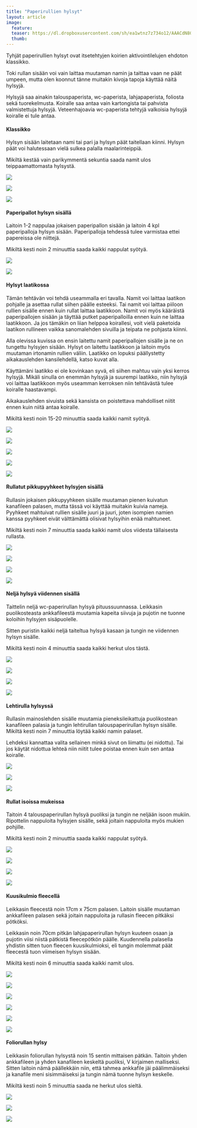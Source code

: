 ```yaml
---
title: "Paperirullien hylsyt"
layout: article
image:
  feature:
  teaser: https://dl.dropboxusercontent.com/sh/ea1wtnz7z734o12/AAACdN8GV4NYzXQPs8Ju7l6za/aktivointi/paperirullien-hylsyt/DS03018-245px.jpg
  thumb:
---
```


Tyhjät paperirullien hylsyt ovat itsetehtyjen koirien aktivointilelujen ehdoton klassikko.

Toki rullan sisään voi vain laittaa muutaman namin ja taittaa vaan ne päät umpeen, mutta olen koonnut tänne muitakin kivoja tapoja käyttää näitä hylsyjä.

Hylsyjä saa ainakin talouspaperista, wc-paperista, lahjapaperista, foliosta sekä tuorekelmusta. Koiralle saa antaa vain kartongista tai pahvista valmistettuja hylsyjä. Veteenhajoavia wc-paperista tehtyjä valkoisia hylsyjä koiralle ei tule antaa.

#### Klassikko 

Hylsyn sisään laitetaan nami tai pari ja hylsyn päät taitellaan kiinni. Hylsyn päät voi halutessaan vielä sulkea palalla maalarinteippiä.

Mikiltä kestää vain parikymmentä sekuntia saada namit ulos teippaamattomasta hylsystä.

[![](https://dl.dropboxusercontent.com/sh/ea1wtnz7z734o12/AACcYLCh_aTc3pE10XqK8Llka/aktivointi/paperirullien-hylsyt/DSC60209-800px.jpg)](https://dl.dropboxusercontent.com/sh/ea1wtnz7z734o12/AAC8heUTM74YngKbtcbMUvOta/aktivointi/paperirullien-hylsyt/DSC60209.jpg)

[![](https://dl.dropboxusercontent.com/sh/ea1wtnz7z734o12/AAAj0rIBSUzIh4YTauAOjlQka/aktivointi/paperirullien-hylsyt/DSC60211-800px.jpg)](https://dl.dropboxusercontent.com/sh/ea1wtnz7z734o12/AAC9gdHg1fVo96OnjQOtRMu_a/aktivointi/paperirullien-hylsyt/DSC60211.jpg)

[![](https://dl.dropboxusercontent.com/sh/ea1wtnz7z734o12/AADx_8zpwGpoAXL8SujLu8YIa/aktivointi/paperirullien-hylsyt/DSC60221-800px.jpg)](https://dl.dropboxusercontent.com/sh/ea1wtnz7z734o12/AAAbBz7GniwXWq9U_CytWbZga/aktivointi/paperirullien-hylsyt/DSC60221.jpg)

#### Paperipallot hylsyn sisällä

Laitoin 1-2 nappulaa jokaisen paperipallon sisään ja laitoin 4 kpl paperipalloja hylsyn sisään. Paperipalloja tehdessä tulee varmistaa ettei papereissa ole niittejä.

Mikiltä kesti noin 2 minuuttia saada kaikki nappulat syötyä.

[![](https://dl.dropboxusercontent.com/sh/ea1wtnz7z734o12/AABi5-KQ6QRA7mNS8MFM1YBma/aktivointi/paperirullien-hylsyt/DSC52305-800px.jpg)](https://dl.dropboxusercontent.com/sh/ea1wtnz7z734o12/AADP1mCFzNJSetRRCrX5GA8Fa/aktivointi/paperirullien-hylsyt/DSC52305.jpg)

[![](https://dl.dropboxusercontent.com/sh/ea1wtnz7z734o12/AADLtRPMweVBKMgh2hZ3vhYna/aktivointi/paperirullien-hylsyt/DSC52341-800px.jpg)](https://dl.dropboxusercontent.com/sh/ea1wtnz7z734o12/AABwdQanF5-4bnE8f_3DqT38a/aktivointi/paperirullien-hylsyt/DSC52341.jpg)

#### Hylsyt laatikossa

Tämän tehtävän voi tehdä useammalla eri tavalla. Namit voi laittaa laatikon pohjalle ja asettaa rullat siihen päälle esteeksi. Tai namit voi laittaa piiloon rullien sisälle ennen kuin rullat laittaa laatikkoon. Namit voi myös kääräistä paperipallojen sisään ja täyttää putket paperipalloilla ennen kuin ne laittaa laatikkoon. Ja jos tämäkin on liian helppoa koirallesi, voit vielä paketoida laatikon rullineen vaikka sanomalehden sivuilla ja teipata ne pohjasta kiinni.

Alla olevissa kuvissa on ensin laitettu namit paperipallojen sisälle ja ne on tungettu hylsyjen sisään. Hylsyt on laitettu laatikkoon ja laitoin myös muutaman irtonamin rullien väliin. Laatikko on lopuksi päällystetty aikakauslehden kansilehdellä, katso kuvat alla.

Käyttämäni laatikko ei ole kovinkaan syvä, eli siihen mahtuu vain yksi kerros hylsyjä. Mikäli sinulla on enemmän hylsyjä ja suurempi laatikko, niin hylsyjä voi laittaa laatikkoon myös useamman kerroksen niin tehtävästä tulee koiralle haastavampi.

Aikakauslehden sivuista sekä kansista on poistettava mahdolliset niitit ennen kuin niitä antaa koiralle.

Mikiltä kesti noin 15-20 minuuttia saada kaikki namit syötyä.

[![](https://dl.dropboxusercontent.com/sh/ea1wtnz7z734o12/AACaG3vAW-ZZbHyz6MTpxvZLa/aktivointi/paperirullien-hylsyt/DS02988-800px.jpg)](https://dl.dropboxusercontent.com/sh/ea1wtnz7z734o12/AADFRy3kTDvL51HYoBXCHT7na/aktivointi/paperirullien-hylsyt/DS02988.jpg)

[![](https://dl.dropboxusercontent.com/sh/ea1wtnz7z734o12/AAARRjRujPGIfN4qVCkShEgka/aktivointi/paperirullien-hylsyt/DS03005-800px.jpg)](https://dl.dropboxusercontent.com/sh/ea1wtnz7z734o12/AAAqZw9l0NNU3gD5ijaKfs3ia/aktivointi/paperirullien-hylsyt/DS03005.jpg)

[![](https://dl.dropboxusercontent.com/sh/ea1wtnz7z734o12/AAB5Tzd_ZjQhQYy6VtR0WRmka/aktivointi/paperirullien-hylsyt/DS03018-800px.jpg)](https://dl.dropboxusercontent.com/sh/ea1wtnz7z734o12/AADIt67aUgcLYpgWZt8Mv5CHa/aktivointi/paperirullien-hylsyt/DS03018.jpg)

[![](https://dl.dropboxusercontent.com/sh/ea1wtnz7z734o12/AADYtRKNfEe2l-cXrcuGKHx4a/aktivointi/paperirullien-hylsyt/DS03093-800px.jpg)](https://dl.dropboxusercontent.com/sh/ea1wtnz7z734o12/AAB8dygkvie2VPB6gUcmr1EFa/aktivointi/paperirullien-hylsyt/DS03093.jpg)

[![](https://dl.dropboxusercontent.com/sh/ea1wtnz7z734o12/AAAzwkfl1z4OiXNM1mc-0QWma/aktivointi/paperirullien-hylsyt/DS02966-800px.jpg)](https://dl.dropboxusercontent.com/sh/ea1wtnz7z734o12/AAD91STosiJE3t-QTLm1-Qw9a/aktivointi/paperirullien-hylsyt/DS02966.jpg)

#### Rullatut pikkupyyhkeet hylsyjen sisällä

Rullasin jokaisen pikkupyyhkeen sisälle muutaman pienen kuivatun kanafileen palasen, mutta tässä voi käyttää muitakin kuivia nameja. Pyyhkeet mahtuivat rullien sisälle juuri ja juuri, joten isompien namien kanssa pyyhkeet eivät välttämättä olisivat hylsyihin enää mahtuneet.

Mikiltä kesti noin 7 minuuttia saada kaikki namit ulos viidesta tällaisesta rullasta.

[![](https://dl.dropboxusercontent.com/sh/ea1wtnz7z734o12/AAAmNq8vFOE91xpOmhXHK2qGa/aktivointi/paperirullien-hylsyt/DSC59456-800px.jpg)](https://dl.dropboxusercontent.com/sh/ea1wtnz7z734o12/AADb_u-bB1jgmraCts8ZJU0Oa/aktivointi/paperirullien-hylsyt/DSC59456.jpg)

[![](https://dl.dropboxusercontent.com/sh/ea1wtnz7z734o12/AAD4SrnQ5RwRObLxaVvCXubda/aktivointi/paperirullien-hylsyt/DSC59769-800px.jpg)](https://dl.dropboxusercontent.com/sh/ea1wtnz7z734o12/AADzJ9unMpjGQogu_5jomJ59a/aktivointi/paperirullien-hylsyt/DSC59769.jpg)

[![](https://dl.dropboxusercontent.com/sh/ea1wtnz7z734o12/AAC5w1eWbOmFjkhNkSllRZfga/aktivointi/paperirullien-hylsyt/DSC59808-800px.jpg)](https://dl.dropboxusercontent.com/sh/ea1wtnz7z734o12/AAAHH45uITzAWEYz6NzbGCABa/aktivointi/paperirullien-hylsyt/DSC59808.jpg)

[![](https://dl.dropboxusercontent.com/sh/ea1wtnz7z734o12/AAA-IC8QgDYAZKmzvTSvKzIwa/aktivointi/paperirullien-hylsyt/DSC59883-800px.jpg)](https://dl.dropboxusercontent.com/sh/ea1wtnz7z734o12/AADCfcHiy_PEADPDxSC6qGVBa/aktivointi/paperirullien-hylsyt/DSC59883.jpg)

#### Neljä hylsyä viidennen sisällä

Taittelin neljä wc-paperirullan hylsyä pituussuunnassa. Leikkasin puolikosteasta ankkafileestä muutamia kapeita siivuja ja pujotin ne tuonne koloihin hylsyjen sisäpuolelle.

Sitten puristin kaikki neljä taiteltua hylsyä kasaan ja tungin ne viidennen hylsyn sisälle.

Mikiltä kesti noin 4 minuuttia saada kaikki herkut ulos tästä.

[![](https://dl.dropboxusercontent.com/sh/ea1wtnz7z734o12/AABpjeE4NtBj60v1SeW5tKy0a/aktivointi/paperirullien-hylsyt/DS03237-800px.jpg)](https://dl.dropboxusercontent.com/sh/ea1wtnz7z734o12/AAAaecWoE3z-uMGw-TRLR28Xa/aktivointi/paperirullien-hylsyt/DS03237.jpg)

[![](https://dl.dropboxusercontent.com/sh/ea1wtnz7z734o12/AADgMMq2AO8AReiirzaeaFdHa/aktivointi/paperirullien-hylsyt/DS03260-800px.jpg)](https://dl.dropboxusercontent.com/sh/ea1wtnz7z734o12/AACerjC0CuwNA4Tr4YbAEbF5a/aktivointi/paperirullien-hylsyt/DS03260.jpg)

[![](https://dl.dropboxusercontent.com/sh/ea1wtnz7z734o12/AAD4LtFn_OF_HpCYA0IWRXpVa/aktivointi/paperirullien-hylsyt/DS03275-800px.jpg)](https://dl.dropboxusercontent.com/sh/ea1wtnz7z734o12/AAAxs3A0J_TQ6Xxf8zpauWopa/aktivointi/paperirullien-hylsyt/DS03275.jpg)

[![](https://dl.dropboxusercontent.com/sh/ea1wtnz7z734o12/AAD1ugA_iL2r3Nn5Do89SOwda/aktivointi/paperirullien-hylsyt/DS03334-800px.jpg)](https://dl.dropboxusercontent.com/sh/ea1wtnz7z734o12/AAA8XJQdXvjXxSJdX-9-Kxgja/aktivointi/paperirullien-hylsyt/DS03334.jpg)

#### Lehtirulla hylsyssä

Rullasin mainoslehden sisälle muutamia pieneksileikattuja puolikostean kanafileen palasia ja tungin lehtirullan talouspaperirullan hylsyn sisälle. Mikiltä kesti noin 7 minuuttia löytää kaikki namin palaset.

Lehdeksi kannattaa valita sellainen minkä sivut on liimattu (ei nidottu). Tai jos käytät nidottua lehteä niin niitit tulee poistaa ennen kuin sen antaa koiralle.

[![](https://dl.dropboxusercontent.com/sh/ea1wtnz7z734o12/AADFB21HxVYB3phhp0R5oXCoa/aktivointi/paperirullien-hylsyt/DSC59470-800px.jpg)](https://dl.dropboxusercontent.com/sh/ea1wtnz7z734o12/AADWr5G6zpLENsqBlH75-s7Ha/aktivointi/paperirullien-hylsyt/DSC59470.jpg)

[![](https://dl.dropboxusercontent.com/sh/ea1wtnz7z734o12/AABLY34upVjvjlzhbNRels90a/aktivointi/paperirullien-hylsyt/DSC60126-800px.jpg)](https://dl.dropboxusercontent.com/sh/ea1wtnz7z734o12/AAAvGMHm2knfz3wi2sUvqglna/aktivointi/paperirullien-hylsyt/DSC60126.jpg)

[![](https://dl.dropboxusercontent.com/sh/ea1wtnz7z734o12/AAA5vb0cQhlrh3_6k9A-GaCxa/aktivointi/paperirullien-hylsyt/DSC60162-800px.jpg)](https://dl.dropboxusercontent.com/sh/ea1wtnz7z734o12/AAD89n20MDRtptPQRGC4pnzka/aktivointi/paperirullien-hylsyt/DSC60162.jpg)

#### Rullat isoissa mukeissa

Taitoin 4 talouspaperirullan hylsyä puoliksi ja tungin ne neljään isoon mukiin. Ripottelin nappuloita hylsyjen sisälle, sekä joitain nappuloita myös mukien pohjille.

Mikiltä kesti noin 2 minuuttia saada kaikki nappulat syötyä.

[![](https://dl.dropboxusercontent.com/sh/ea1wtnz7z734o12/AACdd0xByeGwNNdV2BQ4isJEa/aktivointi/paperirullien-hylsyt/DS03116-800px.jpg)](https://dl.dropboxusercontent.com/sh/ea1wtnz7z734o12/AAAucLab1pq1fcynPuBko2sga/aktivointi/paperirullien-hylsyt/DS03116.jpg)

[![](https://dl.dropboxusercontent.com/sh/ea1wtnz7z734o12/AACv2eYh9R5VN1-rrUEfByzea/aktivointi/paperirullien-hylsyt/DS03153-800px.jpg)](https://dl.dropboxusercontent.com/sh/ea1wtnz7z734o12/AAAQxGJudbOdDTF2hQ2tpySga/aktivointi/paperirullien-hylsyt/DS03153.jpg)

[![](https://dl.dropboxusercontent.com/sh/ea1wtnz7z734o12/AAAUe2wvqy8O4k0DnXOrfvPqa/aktivointi/paperirullien-hylsyt/DS03193-800px.jpg)](https://dl.dropboxusercontent.com/sh/ea1wtnz7z734o12/AABLbOMDIQt0Uge8TTuSVQasa/aktivointi/paperirullien-hylsyt/DS03193.jpg)

[![](https://dl.dropboxusercontent.com/sh/ea1wtnz7z734o12/AACIUSOPiJUb1Fc83ROAFl8Pa/aktivointi/paperirullien-hylsyt/DS03198-800px.jpg)](https://dl.dropboxusercontent.com/sh/ea1wtnz7z734o12/AADk38PDvxmfroIBl4WoWQJ1a/aktivointi/paperirullien-hylsyt/DS03198.jpg)

#### Kuusikulmio fleecellä

Leikkasin fleecestä noin 17cm x 75cm palasen. Laitoin sisälle muutaman ankkafileen palasen sekä joitain nappuloita ja rullasin fleecen pitkäksi pötköksi.

Leikkasin noin 70cm pitkän lahjapaperirullan hylsyn kuuteen osaan ja pujotin viisi niistä pätkistä fleecepötkön päälle. Kuudennella palasella yhdistin sitten tuon fleecen kuusikulmioksi, eli tungin molemmat päät fleecestä tuon viimeisen hylsyn sisään.

Mikiltä kesti noin 6 minuuttia saada kaikki namit ulos.

[![](https://dl.dropboxusercontent.com/sh/ea1wtnz7z734o12/AAD5bs2_DLSAry5PEWnztJI_a/aktivointi/paperirullien-hylsyt/DS03338_-800px.jpg)](https://dl.dropboxusercontent.com/sh/ea1wtnz7z734o12/AAA2WOIKsTFFvJEPZMzJJH_Ga/aktivointi/paperirullien-hylsyt/DS03338_.jpg)

[![](https://dl.dropboxusercontent.com/sh/ea1wtnz7z734o12/AACe_5rXuuzjbZU3LHj0AKt7a/aktivointi/paperirullien-hylsyt/DS03352-800px.jpg)](https://dl.dropboxusercontent.com/sh/ea1wtnz7z734o12/AACdpG6S7QypV-68GTs4miVLa/aktivointi/paperirullien-hylsyt/DS03352.jpg)

[![](https://dl.dropboxusercontent.com/sh/ea1wtnz7z734o12/AAAgZCYkxSlVjIUryeRGn48Ma/aktivointi/paperirullien-hylsyt/DS03389-800px.jpg)](https://dl.dropboxusercontent.com/sh/ea1wtnz7z734o12/AAAEgNDnoh6oYn68qniQlTHpa/aktivointi/paperirullien-hylsyt/DS03389.jpg)

[![](https://dl.dropboxusercontent.com/sh/ea1wtnz7z734o12/AABkYwtkwdvvgKp3CtyXgzNfa/aktivointi/paperirullien-hylsyt/DS03482-800px.jpg)](https://dl.dropboxusercontent.com/sh/ea1wtnz7z734o12/AADivkGd-umLiK9v4a9hrxYca/aktivointi/paperirullien-hylsyt/DS03482.jpg)

[![](https://dl.dropboxusercontent.com/sh/ea1wtnz7z734o12/AAAOGnCqQFWHirzaZOMWV4vma/aktivointi/paperirullien-hylsyt/DS03565-800px.jpg)](https://dl.dropboxusercontent.com/sh/ea1wtnz7z734o12/AADlo6fr4273UsszEvjaClW6a/aktivointi/paperirullien-hylsyt/DS03565.jpg)

[![](https://dl.dropboxusercontent.com/sh/ea1wtnz7z734o12/AADlm2FNW02ORI6kfjtTOD70a/aktivointi/paperirullien-hylsyt/DS03609-800px.jpg)](https://dl.dropboxusercontent.com/sh/ea1wtnz7z734o12/AAAhHRQN7X47ba5u-PAUjoxUa/aktivointi/paperirullien-hylsyt/DS03609.jpg)

#### Foliorullan hylsy

Leikkasin foliorullan hylsystä noin 15 sentin mittaisen pätkän. Taitoin yhden ankkafileen ja yhden kanafileen keskeltä puoliksi, V kirjaimen malliseksi. Sitten laitoin nämä päällekkäin niin, että tahmea ankkafile jäi päälimmäiseksi ja kanafile meni sisimmäiseksi ja tungin nämä tuonne hylsyn keskelle.

Mikiltä kesti noin 5 minuuttia saada ne herkut ulos sieltä.

[![](https://dl.dropboxusercontent.com/sh/ea1wtnz7z734o12/AAAEueF5SzAwqh4ELDWrQ56ba/aktivointi/paperirullien-hylsyt/DSC41076-800px.jpg)](https://dl.dropboxusercontent.com/sh/ea1wtnz7z734o12/AAAsqjrZNyZa0sLMzwIz8168a/aktivointi/paperirullien-hylsyt/DSC41076.jpg)

[![](https://dl.dropboxusercontent.com/sh/ea1wtnz7z734o12/AAD6vVo893tHBY0ktTUrPxFCa/aktivointi/paperirullien-hylsyt/DSC41122-800px.jpg)](https://dl.dropboxusercontent.com/sh/ea1wtnz7z734o12/AACCL9UET4ZyQpuMQmbS4J6sa/aktivointi/paperirullien-hylsyt/DSC41122.jpg)

[![](https://dl.dropboxusercontent.com/sh/ea1wtnz7z734o12/AABH2wdIRJrgTyFmGyvSbqKUa/aktivointi/paperirullien-hylsyt/DSC41270-800px.jpg)](https://dl.dropboxusercontent.com/sh/ea1wtnz7z734o12/AAC5GOLE6I5YMz9QefRuKOgna/aktivointi/paperirullien-hylsyt/DSC41270.jpg)
